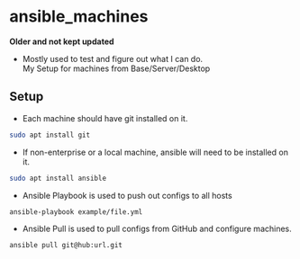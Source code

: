 # ansible_machines
**Older and not kept updated**
* Mostly used to test and figure out what I can do.  
My Setup for machines from Base/Server/Desktop

## Setup
* Each machine should have git installed on it.
```bash
sudo apt install git
```
* If non-enterprise or a local machine, ansible will need to be installed on it.
```bash
sudo apt install ansible
```
* Ansible Playbook is used to push out configs to all hosts
```bash
ansible-playbook example/file.yml
```
* Ansible Pull is used to pull configs from GitHub and configure machines.
```bash
ansible pull git@hub:url.git
```
